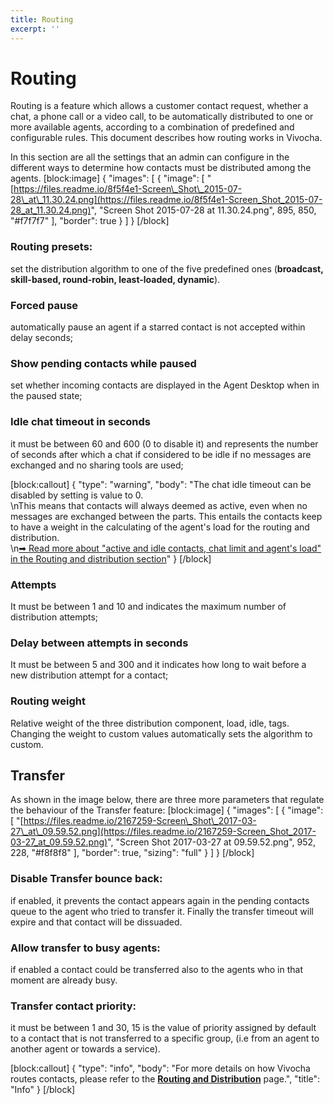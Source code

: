 ```yaml
---
title: Routing
excerpt: ''
---
```


# Routing

Routing is a feature which allows a customer contact request, whether a chat, a phone call or a video call, to be automatically distributed to one or more available agents, according to a combination of predefined and configurable rules. This document describes how routing works in Vivocha.

In this section are all the settings that an admin can configure in the different ways to determine how contacts must be distributed among the agents. \[block:image\] { "images": \[ { "image": \[ "[https://files.readme.io/8f5f4e1-Screen\_Shot\_2015-07-28\_at\_11.30.24.png](https://files.readme.io/8f5f4e1-Screen_Shot_2015-07-28_at_11.30.24.png)", "Screen Shot 2015-07-28 at 11.30.24.png", 895, 850, "\#f7f7f7" \], "border": true } \] } \[/block\]

### **Routing presets:**

set the distribution algorithm to one of the five predefined ones \(**broadcast, skill-based, round-robin, least-loaded, dynamic**\).

### **Forced pause**

automatically pause an agent if a starred contact is not accepted within delay seconds;

### **Show pending contacts while paused**

set whether incoming contacts are displayed in the Agent Desktop when in the paused state;

### **Idle chat timeout in seconds**

it must be between 60 and 600 \(0 to disable it\) and represents the number of seconds after which a chat if considered to be idle if no messages are exchanged and no sharing tools are used;

\[block:callout\] { "type": "warning", "body": "The chat idle timeout can be disabled by setting is value to 0.   
\nThis means that contacts will always deemed as active, even when no messages are exchanged between the parts. This entails the contacts keep to have a weight in the calculating of the agent's load for the routing and distribution.  
\n[➡ Read more about \"active and idle contacts, chat limit and agent's load\" in the Routing and distribution section](doc:routing-and-distribution#section-agent-load-assigned-active-and-idle-chats)" } \[/block\]

### **Attempts**

It must be between 1 and 10 and indicates the maximum number of distribution attempts;

### **Delay between attempts in seconds**

It must be between 5 and 300 and it indicates how long to wait before a new distribution attempt for a contact;

### **Routing weight**

Relative weight of the three distribution component, load, idle, tags. Changing the weight to custom values automatically sets the algorithm to custom.

## **Transfer**

As shown in the image below, there are three more parameters that regulate the behaviour of the Transfer feature: \[block:image\] { "images": \[ { "image": \[ "[https://files.readme.io/2167259-Screen\_Shot\_2017-03-27\_at\_09.59.52.png](https://files.readme.io/2167259-Screen_Shot_2017-03-27_at_09.59.52.png)", "Screen Shot 2017-03-27 at 09.59.52.png", 952, 228, "\#f8f8f8" \], "border": true, "sizing": "full" } \] } \[/block\]

### **Disable Transfer bounce back:**

if enabled, it prevents the contact appears again in the pending contacts queue to the agent who tried to transfer it. Finally the transfer timeout will expire and that contact will be dissuaded.

### **Allow transfer to busy agents:**

if enabled a contact could be transferred also to the agents who in that moment are already busy.

### **Transfer contact priority**:

it must be between 1 and 30, 15 is the value of priority assigned by default to a contact that is not transferred to a specific group, \(i.e from an agent to another agent or towards a service\).

\[block:callout\] { "type": "info", "body": "For more details on how Vivocha routes contacts, please refer to the [**Routing and Distribution**](doc:routing-and-distribution) page.", "title": "Info" } \[/block\]

